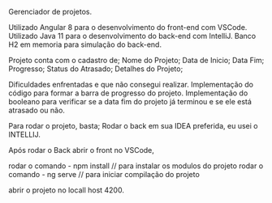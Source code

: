 Gerenciador de projetos.

Utilizado Angular 8 para o desenvolvimento do front-end com VSCode.
Utilizado Java 11 para o desenvolvimento do back-end com IntelliJ.
Banco H2 em memoria para simulação do back-end.

Projeto conta com o cadastro de;
Nome do Projeto;
Data de Inicio;
Data Fim;
Progresso;
Status do Atrasado;
Detalhes do Projeto;


Dificuldades enfrentadas e que não consegui realizar.
Implementação do código para formar a barra de progresso do projeto.
Implementação do booleano para verificar se a data fim do projeto já terminou e se ele está atrasado ou não.

Para rodar o projeto, basta;
Rodar o back em sua IDEA preferida, eu usei o INTELLIJ.

Após rodar o Back abrir o front no VSCode,

rodar o comando - npm install  // para instalar os modulos do projeto
rodar o comando - ng serve  // para iniciar compilação do projeto

abrir o projeto no locall host 4200.